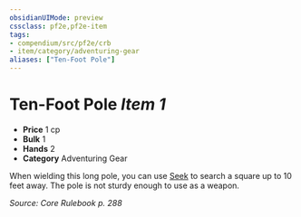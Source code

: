 ```yaml
---
obsidianUIMode: preview
cssclass: pf2e,pf2e-item
tags:
- compendium/src/pf2e/crb
- item/category/adventuring-gear
aliases: ["Ten-Foot Pole"]
---
```

# Ten-Foot Pole *Item 1*  

- **Price** 1 cp
- **Bulk** 1
- **Hands** 2
- **Category** Adventuring Gear

When wielding this long pole, you can use [Seek](/rules/actions/seek.md) to search a square up to 10 feet away. The pole is not sturdy enough to use as a weapon.

*Source: Core Rulebook p. 288*